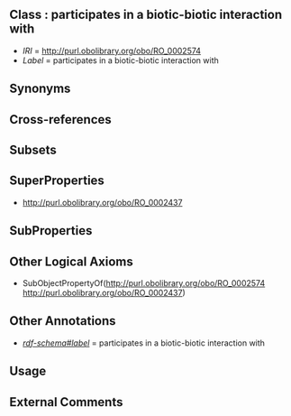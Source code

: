 
## Class : participates in a biotic-biotic interaction with

 * *IRI* = http://purl.obolibrary.org/obo/RO_0002574
 * *Label* = participates in a biotic-biotic interaction with

## Synonyms


## Cross-references


## Subsets


## SuperProperties

 * <http://purl.obolibrary.org/obo/RO_0002437>

## SubProperties


## Other Logical Axioms

 * SubObjectPropertyOf(<http://purl.obolibrary.org/obo/RO_0002574> <http://purl.obolibrary.org/obo/RO_0002437>)

## Other Annotations

 * *[rdf-schema#label](../../el/rdf-schema#label.md)* = participates in a biotic-biotic interaction with

## Usage


## External Comments

